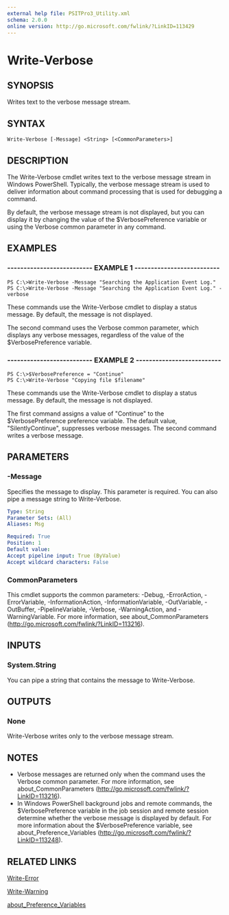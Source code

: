```yaml
---
external help file: PSITPro3_Utility.xml
schema: 2.0.0
online version: http://go.microsoft.com/fwlink/?LinkID=113429
---
```


# Write-Verbose
## SYNOPSIS
Writes text to the verbose message stream.
## SYNTAX

```
Write-Verbose [-Message] <String> [<CommonParameters>]
```

## DESCRIPTION
The Write-Verbose cmdlet writes text to the verbose message stream in Windows PowerShell.
Typically, the verbose message stream is used to deliver information about command processing that is used for debugging a command.

By default, the verbose message stream is not displayed, but you can display it by changing the value of the $VerbosePreference variable or using the Verbose common parameter in any command.
## EXAMPLES

### -------------------------- EXAMPLE 1 --------------------------
```
PS C:\>Write-Verbose -Message "Searching the Application Event Log."
PS C:\>Write-Verbose -Message "Searching the Application Event Log." -verbose
```

These commands use the Write-Verbose cmdlet to display a status message.
By default, the message is not displayed.

The second command uses the Verbose common parameter, which displays any verbose messages, regardless of the value of the $VerbosePreference variable.
### -------------------------- EXAMPLE 2 --------------------------
```
PS C:\>$VerbosePreference = "Continue"
PS C:\>Write-Verbose "Copying file $filename"
```

These commands use the Write-Verbose cmdlet to display a status message.
By default, the message is not displayed.

The first command assigns a value of "Continue" to the $VerbosePreference preference variable.
The default value, "SilentlyContinue", suppresses verbose messages.
The second command writes a verbose message.
## PARAMETERS

### -Message
Specifies the message to display.
This parameter is required.
You can also pipe a message string to Write-Verbose.

```yaml
Type: String
Parameter Sets: (All)
Aliases: Msg

Required: True
Position: 1
Default value: 
Accept pipeline input: True (ByValue)
Accept wildcard characters: False
```

### CommonParameters
This cmdlet supports the common parameters: -Debug, -ErrorAction, -ErrorVariable, -InformationAction, -InformationVariable, -OutVariable, -OutBuffer, -PipelineVariable, -Verbose, -WarningAction, and -WarningVariable. For more information, see about_CommonParameters (http://go.microsoft.com/fwlink/?LinkID=113216).
## INPUTS

### System.String
You can pipe a string that contains the message to Write-Verbose.
## OUTPUTS

### None
Write-Verbose writes only to the verbose message stream.
## NOTES
* Verbose messages are returned only when the command uses the Verbose common parameter. For more information, see about_CommonParameters (http://go.microsoft.com/fwlink/?LinkID=113216).
* In Windows PowerShell background jobs and remote commands, the $VerbosePreference variable in the job session and remote session determine whether the verbose message is displayed by default. For more information about the $VerbosePreference variable, see about_Preference_Variables (http://go.microsoft.com/fwlink/?LinkID=113248).
## RELATED LINKS

[Write-Error](Write-Error.md)

[Write-Warning](Write-Warning.md)

[about_Preference_Variables](about_Preference_Variables.md)

